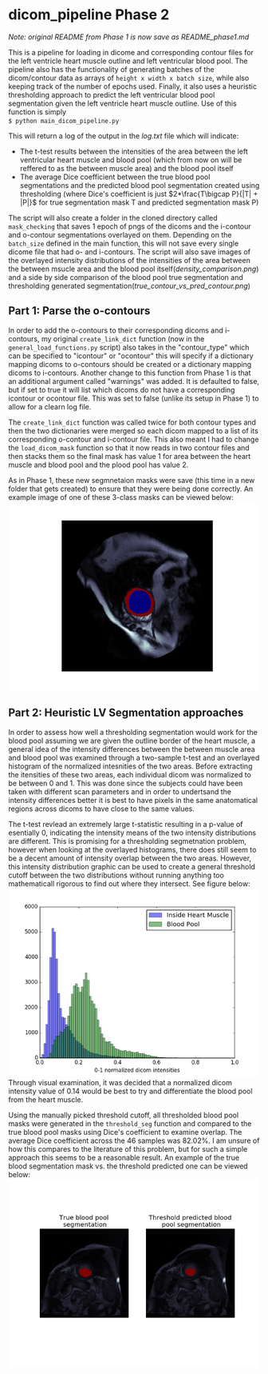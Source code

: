 # dicom_pipeline Phase 2
*Note: original README from Phase 1 is now save as README_phase1.md*

This is a pipeline for loading in dicome and corresponding contour files for the left ventricle heart muscle outline and left ventricular blood pool. The pipeline also has the functionality of generating batches of the dicom/contour data as arrays of `height x width x batch size`, while also keeping track of the number of epochs used. Finally, it also uses a heuristic thresholding approach to predict the left ventricular blood pool segmentation given the left ventricle heart muscle outline.
Use of this function is simply  
`$ python main_dicom_pipeline.py`  

This will return a log of the output in the *log.txt* file which will indicate:
* The t-test results between the intensities of the area between the left ventricular heart muscle and blood pool (which from now on will be reffered to as the between muscle area) and the blood pool itself
* The average Dice coefficient between the true blood pool segmentations and the predicted blood pool segmentation created using thresholding (where Dice's coefficient is just $2*\frac{T\bigcap P}{|T| + |P|}$ for true segmentation mask T and predicted segmentation mask P)

The script will also create a folder in the cloned directory called `mask_checking` that saves 1 epoch of pngs of the dicoms and the i-contour and o-contour segmentations overlayed on them. Depending on the `batch_size` defined in the main function, this will not save every single dicome file that had o- and i-contours. The script will also save images of the overlayed intensity distributions of the intensities of the area between the between msucle area and the blood pool itself(*density_comparison.png*) and a side by side comparison of the blood pool true segmentation and thresholding generated segmentation(*true_contour_vs_pred_contour.png*)


## Part 1: Parse the o-contours
In order to add the o-contours to their corresponding dicoms and i-contours, my original `create_link_dict` function (now in the `general_load_functions.py` script) also takes in the "contour_type" which can be specified to "icontour" or "ocontour" this will specify if a dictionary mapping dicoms to o-contours should be created or a dictionary mapping dicoms to i-contours. Another change to this function from Phase 1 is that an additional argument called "warnings" was added. It is defaulted to false, but if set to true it will list which dicoms do not have a corresponding icontour or ocontour file. This was set to false (unlike its setup in Phase 1) to allow for a clearn log file.

The `create_link_dict` function was called twice for both contour types and then the two dictionaries were merged so each dicom mapped to a list of its corresponding o-contour and i-contour file. This also meant I had to change the `load_dicom_mask` function so that it now reads in two contour files and then stacks them so the final mask has value 1 for area between the heart muscle and blood pool and the plood pool has value 2.

As in Phase 1, these new segmnetaion masks were save (this time in a new folder that gets created) to ensure that they were being done correctly. An example image of one of these 3-class masks can be viewed below: 
![](https://github.com/bdnorman/dicom_pipeline/blob/master/image_folder/joint_30.png)


## Part 2: Heuristic LV Segmentation approaches
In order to assess how well a thresholding segmentation would work for the blood pool assuming we are given the outline border of the heart muscle, a general idea of the intensity differences between the between muscle area and blood pool was examined through a two-sample t-test and an overlayed histogram of the normalized intesnities of the two areas. Before extracting the itensities of these two areas, each individual dicom was normalized to be between 0 and 1. This was done since the subjects could have been taken with different scan parameters and in order to undertsand the intensity differences better it is best to have pixels in the same anatomatical regions across dicoms to have close to the same values.

The t-test revlead an extremely large t-statistic resulting in a p-value of esentially 0, indicating the intensity means of the two intensity distributions are different. This is promising for a thresholding segmetnation problem, however when looking at the overlayed histograms, there does still seem to be a decent amount of intensity overlap between the two areas. However, this intensity distribution graphic can be used to create a general threshold cutoff between the two distributions without running anything too mathematicall rigorous to find out where they intersect. See figure below:
![](https://github.com/bdnorman/dicom_pipeline/blob/master/image_folder/density_comparison.png)
Through visual examination, it was decided that a normalized dicom intensity value of 0.14 would be best to try and differentiate the blood pool from the heart muscle.

Using the manually picked threshold cutoff, all thresholded blood pool masks were generated in the `threshold_seg` function and compared to the true blood pool masks using Dice's coefficient to examine overlap. The average Dice coefficient across the 46 samples was 82.02%. I am unsure of how this compares to the literature of this problem, but for such a simple approach this seems to be a reasonable result. An example of the true blood segmentation mask vs. the threshold predicted one can be viewed below:
![](https://github.com/bdnorman/dicom_pipeline/blob/master/image_folder/true_contour_vs_pred_contour.png)
